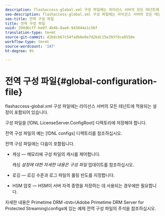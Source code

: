 ```yaml
---
description: flashaccess-global.xml 구성 파일에는 라이선스 서버의 모든 테넌트에 적용되는 설정이 포함되어 있습니다.
seo-description: flashaccess-global.xml 구성 파일에는 라이선스 서버의 모든 테넌트에 적용되는 설정이 포함되어 있습니다.
seo-title: 전역 구성 파일
title: 전역 구성 파일
uuid: 294d6cff-be07-4b4b-8aa6-943044a1c56f
translation-type: tm+mt
source-git-commit: d2b8cb67c54fadb8e0e7d2bdc15e393fdce8550e
workflow-type: tm+mt
source-wordcount: '147'
ht-degree: 0%

---
```



# 전역 구성 파일{#global-configuration-file}

flashaccess-global.xml 구성 파일에는 라이선스 서버의 모든 테넌트에 적용되는 설정이 포함되어 있습니다.

구성 파일을 [!DNL LicenseServer.ConfigRoot] 디렉토리에 저장해야 합니다.

전역 구성 파일의 예는 [!DNL configs] 디렉토리를 참조하십시오.

전역 구성 파일에는 다음이 포함됩니다.

* 캐싱 — 메모리에 구성 파일의 캐시를 제어합니다.

   캐싱 *설정에 대한 자세한 내용은 구성 파일* 업데이트를 참조하십시오.
* 로깅 — 로깅 수준과 로그 파일의 롤링 빈도를 지정합니다.
* HSM 암호 — HSM이 서버 자격 증명을 저장하는 데 사용되는 경우에만 필요합니다.

자세한 내용은 Primetime DRM `<DVD>`\Adobe Primetime DRM Server for Protected Streaming\configs에 있는 예제 전역 구성 파일의 주석을 참조하십시오.
